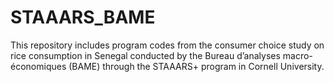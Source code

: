 # STAAARS_BAME
This repository includes program codes from the consumer choice study on rice consumption in Senegal conducted by the Bureau d’analyses macro-économiques (BAME) through the STAAARS+ program in Cornell University.

